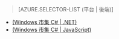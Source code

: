 ﻿> [AZURE.SELECTOR-LIST (平台 | 後端)]
- [(Windows 市集 C# | .NET)](/zh-tw/documentation/articles/mobile-services-dotnet-backend-windows-store-dotnet-aad-rbac/)
- [(Windows 市集 C# | JavaScript)](/zh-tw/documentation/articles/mobile-services-javascript-backend-windows-store-dotnet-aad-rbac/)

